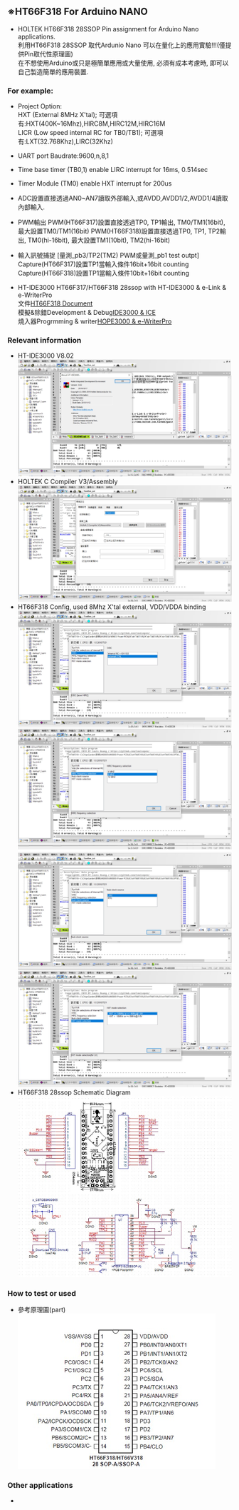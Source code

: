 ## ※HT66F318 For Arduino NANO
* HOLTEK HT66F318 28SSOP Pin assignment for Arduino Nano applications.<br>
利用HT66F318 28SSOP 取代Ardunio Nano 可以在量化上的應用實驗!!!(僅提供Pin取代性原理圖)<br>
在不想使用Arduino或只是極簡單應用或大量使用, 必須有成本考慮時, 即可以自己製造簡單的應用裝置.<br>
### For example:
* Project Option:<br>
HXT (External 8MHz X'tal); 可選項有:HXT(400K~16Mhz),HIRC8M,HIRC12M,HIRC16M<br>
LICR (Low speed internal RC for TB0/TB1); 可選項有:LXT(32.768Khz),LIRC(32Khz)<br>

* UART port Baudrate:9600,n,8,1<br>

* Time base timer (TB0,1) enable LIRC interrupt for 16ms, 0.514sec<br>

* Timer Module (TM0) enable HXT interrupt for 200us<br>

* ADC設置直接透過AN0~AN7讀取外部輸入,或AVDD,AVDD1/2,AVDD1/4讀取內部輸入.

* PWM輸出
PWM(HT66F317)設置直接透過TP0, TP1輸出, TM0/TM1(16bit), 最大設置TM0/TM1(16bit)
PWM(HT66F318)設置直接透過TP0, TP1, TP2輸出, TM0(hi-16bit), 最大設置TM1(10bit), TM2(hi-16bit)

* 輸入訊號捕捉 [量測_pb3/TP2(TM2) PWM或量測_pb1 test outpt]
Capture(HT66F317)設置TP1當輸入條件16bit+16bit counting
Capture(HT66F318)設置TP1當輸入條件10bit+16bit counting

* HT-IDE3000 HT66F317/HT66F318 28ssop with HT-IDE3000 & e-Link & e-WriterPro<br>
文件[HT66F318 Document](https://www.holtek.com.tw/search?key=ht66F318)<br>
模擬&除錯Development & Debug[IDE3000 & ICE](https://www.holtek.com.tw/web/guest/ice)<br>
燒入器Progrmming & writer[HOPE3000 & e-WriterPro](https://www.holtek.com.tw/web/guest/programmer)<br>

### Relevant information
* HT-IDE3000 V8.02
![Image](HT-IDE3000_version.jpg)
* HOLTEK C Compiler V3/Assembly
![Image](ProjectCompiler.jpg)
* HT66F318 Config, used 8Mhz X'tal external, VDD/VDDA binding
![Image](ProjectOption1.jpg)
![Image](ProjectOption2.jpg)
![Image](ProjectOption3.jpg)
![Image](ProjectOption4.jpg)
* HT66F318 28ssop Schematic Diagram 
![Image](CircuitDiagram.jpg)

### How to test or used
* 參考原理圖(part)
![Image](MCUdiagram.jpg)

### Other applications
* 
